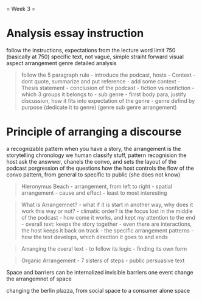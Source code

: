 = Week 3 =

# Analysis essay instruction
follow the instructions, expectations from the lecture
word limit 750 (basically at 750)
specific text, not vague, simple straiht forward
visual aspect
arrangement
genre
detailed analysis
> follow the 5 paragraph rule 
    - introduce the podcast, hosts
    - Context
    - dont quote, summarize and put reference
    - add some context 
    - Thesis statement
        - conclusion of the podcast
        - fiction vs nonfiction
        - which 3 groups it belongs to
        - sub genre
        - firrst body para, justify discussion, how it fits into expectation of the genre
        - genre defind by purpose (dedicate it to genre) (genre sub genre arrangement)

# Principle of arranging a discourse

a recognizable pattern 
when you have a story, the arrangement is the storytelling
chronology
we human classify stuff, pattern recognision
the host ask the answwer, chanels the convo, and sets the layout of the podcast
porgression of the questions
how the host controls the flow of the convo
pattern, from general to specific to public (she does not know)

> Hieronymus Beach
    - arrangement, from left to right
    - spatial arrangement
    - cause and effect
    - least to most interesting

> What is Arrangemnet?
    - what if it is start in another way, why does it work this way or not?
    - climatic order? is the focus lost in the middle of the podcast
    - how come it works, and kept my attention to the end
    - overall text: keeps the story together
    - even there are interactions, the host keeps it back on track
    - the specific arrangement patterns
    - how the text develops, which direction it goes to and ends 

> Arranging the overal text
    - to follow its logic
    - finding its own form
    
> Organic Arrangement
    - 7 sisters of steps 
    - public persuasive text

Space and barriers can be internalized 
invisible barriers 
one event change the arrangemnet of space 

changing the berlin plazza, from social space to a consumer alone space

